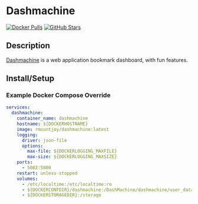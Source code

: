 # Dashmachine

[![Docker Pulls](https://img.shields.io/docker/pulls/rmountjoy/dashmachine?style=flat-square&color=607D8B&label=docker%20pulls&logo=docker)](https://hub.docker.com/r/rmountjoy/dashmachine)
[![GitHub Stars](https://img.shields.io/github/stars/rmountjoy92/dashmachine?style=flat-square&color=607D8B&label=github%20stars&logo=github)](https://github.com/rmountjoy92/DashMachine)

## Description

[Dashmachine](https://github.com/rmountjoy92/DashMachine) is a web application bookmark dashboard, with fun features.

## Install/Setup

### Example Docker Compose Override

```yaml
services:
  dashmachine:
    container_name: dashmachine
    hostname: ${DOCKERHOSTNAME}
    image: rmountjoy/dashmachine:latest
    logging:
      driver: json-file
      options:
        max-file: ${DOCKERLOGGING_MAXFILE}
        max-size: ${DOCKERLOGGING_MAXSIZE}
    ports:
      - 5002:5000
    restart: unless-stopped
    volumes:
      - /etc/localtime:/etc/localtime:ro
      - ${DOCKERCONFDIR}/dashmachine:/DashMachine/dashmachine/user_data
      - ${DOCKERSTORAGEDIR}:/storage
```
